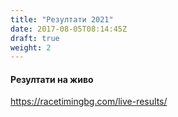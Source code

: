 ```yaml
---
title: "Резултати 2021"
date: 2017-08-05T08:14:45Z
draft: true
weight: 2
---
```

#### Резултати на живо
https://racetimingbg.com/live-results/
